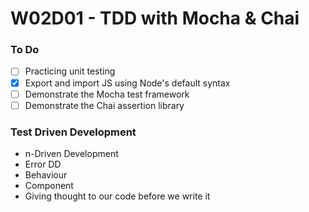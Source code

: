 # W02D01 - TDD with Mocha & Chai

### To Do
- [ ] Practicing unit testing
- [x] Export and import JS using Node's default syntax
- [ ] Demonstrate the Mocha test framework
- [ ] Demonstrate the Chai assertion library

### Test Driven Development
- n-Driven Development
- Error DD
- Behaviour
- Component
- Giving thought to our code before we write it












###
